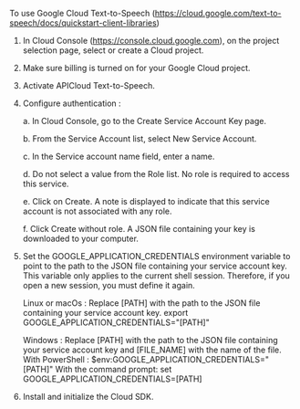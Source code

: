 To use Google Cloud Text-to-Speech (https://cloud.google.com/text-to-speech/docs/quickstart-client-libraries)

1. In Cloud Console (https://console.cloud.google.com), on the project selection page, select or create a Cloud project.

2. Make sure billing is turned on for your Google Cloud project.

3. Activate APICloud Text-to-Speech.

4. Configure authentication :

    a. In Cloud Console, go to the Create Service Account Key page. 

    b. From the Service Account list, select New Service Account.

    c. In the Service account name field, enter a name.

    d. Do not select a value from the Role list. No role is required to access this service.

    e. Click on Create. A note is displayed to indicate that this service account is not associated with any role.

    f. Click Create without role. A JSON file containing your key is downloaded to your computer.

5. Set the GOOGLE_APPLICATION_CREDENTIALS environment variable to point to the path to the JSON file containing your service account key. This variable only applies to the current shell session. Therefore, if you open a new session, you must define it again.

    Linux or macOs :
    Replace [PATH] with the path to the JSON file containing your service account key.
        export GOOGLE_APPLICATION_CREDENTIALS="[PATH]"
    
    Windows :
    Replace [PATH] with the path to the JSON file containing your service account key and [FILE_NAME] with the name of the file.
        With PowerShell :
        $env:GOOGLE_APPLICATION_CREDENTIALS="[PATH]"
        With the command prompt:
        set GOOGLE_APPLICATION_CREDENTIALS=[PATH]


6. Install and initialize the Cloud SDK.